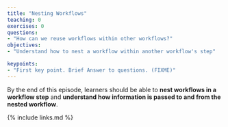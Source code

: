```yaml
---
title: "Nesting Workflows"
teaching: 0
exercises: 0
questions:
- "How can we reuse workflows within other workflows?"
objectives:
- "Understand how to nest a workflow within another workflow's step"

keypoints:
- "First key point. Brief Answer to questions. (FIXME)"
---
```

By the end of this episode,
learners should be able to
__nest workflows in a workflow step__ and __understand how information is passed to and from the nested workflow__.


{% include links.md %}
